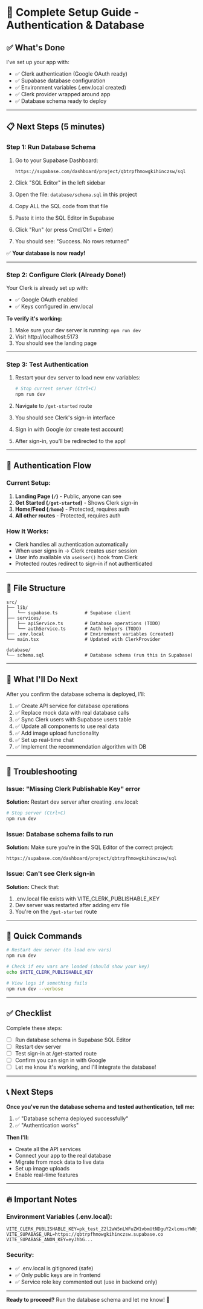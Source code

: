 # 🚀 Complete Setup Guide - Authentication & Database

## ✅ What's Done

I've set up your app with:
- ✅ Clerk authentication (Google OAuth ready)
- ✅ Supabase database configuration
- ✅ Environment variables (.env.local created)
- ✅ Clerk provider wrapped around app
- ✅ Database schema ready to deploy

---

## 📋 Next Steps (5 minutes)

### Step 1: Run Database Schema

1. Go to your Supabase Dashboard:
   ```
   https://supabase.com/dashboard/project/qbtrpfhmowgkihinczsw/sql
   ```

2. Click "SQL Editor" in the left sidebar

3. Open the file: `database/schema.sql` in this project

4. Copy ALL the SQL code from that file

5. Paste it into the SQL Editor in Supabase

6. Click "Run" (or press Cmd/Ctrl + Enter)

7. You should see: "Success. No rows returned"

✅ **Your database is now ready!**

---

### Step 2: Configure Clerk (Already Done!)

Your Clerk is already set up with:
- ✅ Google OAuth enabled
- ✅ Keys configured in .env.local

**To verify it's working:**
1. Make sure your dev server is running: `npm run dev`
2. Visit http://localhost:5173
3. You should see the landing page

---

### Step 3: Test Authentication

1. Restart your dev server to load new env variables:
   ```bash
   # Stop current server (Ctrl+C)
   npm run dev
   ```

2. Navigate to `/get-started` route

3. You should see Clerk's sign-in interface

4. Sign in with Google (or create test account)

5. After sign-in, you'll be redirected to the app!

---

## 🔐 Authentication Flow

### Current Setup:

1. **Landing Page (`/`)** - Public, anyone can see
2. **Get Started (`/get-started`)** - Shows Clerk sign-in
3. **Home/Feed (`/home`)** - Protected, requires auth
4. **All other routes** - Protected, requires auth

### How It Works:

- Clerk handles all authentication automatically
- When user signs in → Clerk creates user session
- User info available via `useUser()` hook from Clerk
- Protected routes redirect to sign-in if not authenticated

---

## 📁 File Structure

```
src/
├── lib/
│   └── supabase.ts          # Supabase client
├── services/
│   ├── apiService.ts        # Database operations (TODO)
│   └── authService.ts       # Auth helpers (TODO)
├── .env.local               # Environment variables (created)
└── main.tsx                 # Updated with ClerkProvider

database/
└── schema.sql               # Database schema (run this in Supabase)
```

---

## 🔄 What I'll Do Next

After you confirm the database schema is deployed, I'll:

1. ✅ Create API service for database operations
2. ✅ Replace mock data with real database calls
3. ✅ Sync Clerk users with Supabase users table
4. ✅ Update all components to use real data
5. ✅ Add image upload functionality
6. ✅ Set up real-time chat
7. ✅ Implement the recommendation algorithm with DB

---

## 🐛 Troubleshooting

### Issue: "Missing Clerk Publishable Key" error
**Solution:** Restart dev server after creating .env.local:
```bash
# Stop server (Ctrl+C)
npm run dev
```

### Issue: Database schema fails to run
**Solution:** Make sure you're in the SQL Editor of the correct project:
```
https://supabase.com/dashboard/project/qbtrpfhmowgkihinczsw/sql
```

### Issue: Can't see Clerk sign-in
**Solution:** Check that:
1. .env.local file exists with VITE_CLERK_PUBLISHABLE_KEY
2. Dev server was restarted after adding env file
3. You're on the `/get-started` route

---

## 🎯 Quick Commands

```bash
# Restart dev server (to load env vars)
npm run dev

# Check if env vars are loaded (should show your key)
echo $VITE_CLERK_PUBLISHABLE_KEY

# View logs if something fails
npm run dev --verbose
```

---

## ✅ Checklist

Complete these steps:

- [ ] Run database schema in Supabase SQL Editor
- [ ] Restart dev server
- [ ] Test sign-in at /get-started route
- [ ] Confirm you can sign in with Google
- [ ] Let me know it's working, and I'll integrate the database!

---

## 📞 Next Steps

**Once you've run the database schema and tested authentication, tell me:**

1. ✅ "Database schema deployed successfully"
2. ✅ "Authentication works"

**Then I'll:**
- Create all the API services
- Connect your app to the real database
- Migrate from mock data to live data
- Set up image uploads
- Enable real-time features

---

## 🔥 Important Notes

### Environment Variables (.env.local):
```
VITE_CLERK_PUBLISHABLE_KEY=pk_test_Z2l2aW5nLWFuZW1vbmUtNDguY2xlcmsuYWNjb3VudHMuZGV2JA
VITE_SUPABASE_URL=https://qbtrpfhmowgkihinczsw.supabase.co
VITE_SUPABASE_ANON_KEY=eyJhbG...
```

### Security:
- ✅ .env.local is gitignored (safe)
- ✅ Only public keys are in frontend
- ✅ Service role key commented out (use in backend only)

---

**Ready to proceed?** Run the database schema and let me know! 🚀

